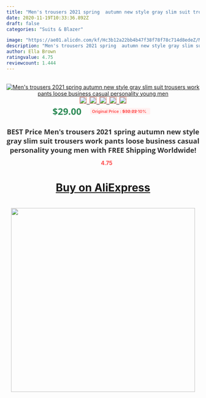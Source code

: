 ```yaml
---
title: "Men's trousers 2021 spring  autumn new style gray slim suit trousers work pants loose business casual personality young men"
date: 2020-11-19T10:33:36.892Z
draft: false
categories: "Suits & Blazer"

image: "https://ae01.alicdn.com/kf/Hc3b12a22bb4b47f38f78f78c714d8edeZ/Men-s-trousers-2021-spring-autumn-new-style-gray-slim-suit-trousers-work-pants-loose-business.jpg"
description: "Men's trousers 2021 spring  autumn new style gray slim suit trousers work pants loose business casual personality young men"
author: Ella Brown
ratingvalue: 4.75
reviewcount: 1.444
---
```

<br>
<div style="text-align: center;">
<a href="https://s.click.aliexpress.com/e/_AmoIZf" target="_blank" rel="nofollow noopener noreferrer"><img alt="Men's trousers 2021 spring  autumn new style gray slim suit trousers work pants loose business casual personality young men" class="magnifier-image" src="https://ae01.alicdn.com/kf/Hc3b12a22bb4b47f38f78f78c714d8edeZ/Men-s-trousers-2021-spring-autumn-new-style-gray-slim-suit-trousers-work-pants-loose-business.jpg_640x640.jpg">
<br>
<img style="border:1px solid salmon" src="https://ae01.alicdn.com/kf/Hc3b12a22bb4b47f38f78f78c714d8edeZ/Men-s-trousers-2021-spring-autumn-new-style-gray-slim-suit-trousers-work-pants-loose-business.jpg_120x120.jpg">&nbsp;&nbsp;<img style="border:1px solid salmon" src="https://ae01.alicdn.com/kf/Hca505c8c721b42d9b8294087bcec2619u/Men-s-trousers-2021-spring-autumn-new-style-gray-slim-suit-trousers-work-pants-loose-business.jpg_120x120.jpg">&nbsp;&nbsp;<img style="border:1px solid salmon" src="https://ae01.alicdn.com/kf/H6e41abe28c0746959515ebdca15b5687X/Men-s-trousers-2021-spring-autumn-new-style-gray-slim-suit-trousers-work-pants-loose-business.jpg_120x120.jpg">&nbsp;&nbsp;<img style="border:1px solid salmon" src="https://ae01.alicdn.com/kf/Hb9db4fecf1d748b5bc3a4f1af4804668p/Men-s-trousers-2021-spring-autumn-new-style-gray-slim-suit-trousers-work-pants-loose-business.jpg_120x120.jpg">&nbsp;&nbsp;<img style="border:1px solid salmon" src="https://ae01.alicdn.com/kf/Hd3ffc681ce3d41e4bc051caf9bc15c1fZ/Men-s-trousers-2021-spring-autumn-new-style-gray-slim-suit-trousers-work-pants-loose-business.jpg_120x120.jpg"></a></div><br0>
<div style="text-align: center;"><span style="background-color: white; border: 0px; box-sizing: border-box; color: seagreen; display: inline-block; font-family: &quot;open sans&quot; , &quot;arial&quot; , &quot;helvetica&quot; , sans-serif , &quot;heiti&quot;; font-size: 24px; font-stretch: inherit; font-weight: 700; line-height: inherit; margin: 0px 10px 0px 0px; padding: 0px; vertical-align: middle;">$29.00 </span>
<span style="background: rgb(255 , 241 , 241); border-radius: 3px; border: 0px; box-sizing: border-box; color: #ff4747; display: inline-block; font-family: inherit; font-size: 12px; font-stretch: inherit; font-style: inherit; font-variant: inherit; font-weight: 600; line-height: inherit; margin: 0px; padding: 2px 5px; transform: scale(0.9); vertical-align: middle;">Original Price : <b style="text-decoration: line-through;">$32.22 </b> 10%&nbsp;&nbsp;</span></div>
<h1 style="color: #333333; display: inline-block; font-family: &quot;open sans&quot; , &quot;arial&quot; , &quot;helvetica&quot; , sans-serif , &quot;heiti&quot;; font-size: 18px; font-stretch: inherit; font-weight: 700; text-align: center;">BEST Price Men's trousers 2021 spring  autumn new style gray slim suit trousers work pants loose business casual personality young men with FREE Shipping Worldwide!</h1>
<div style="color: #ff4747; text-align: center;">
<img src="https://4.bp.blogspot.com/-M0ZcTcb-5uY/XleCXlxnR4I/AAAAAAAAAEc/OrjgMkXV1oMQFaCRZj5HQwOCBcu3w1FegCPcBGAYYCw/s1600/star.png" style="height: 15px;">&nbsp;<b>4.75</b></div>
<div class="button_cont" align="center"><a class="buynow_a" href="https://s.click.aliexpress.com/e/_AmoIZf" target="_blank" rel="nofollow noopener noreferrer"><H1>Buy on AliExpress</H1></a></div><br>
<div class="separator" style="clear: both; text-align: center;">
<img src="https://lh3.googleusercontent.com/-pTy5HemUv9M/XlePHvY0dAI/AAAAAAAAAE4/0nX5iRUoIWY8eMW9Dpxeirr157OZliDIgCLcBGAsYHQ/s1600/badge.gif" width="480">
</div>
